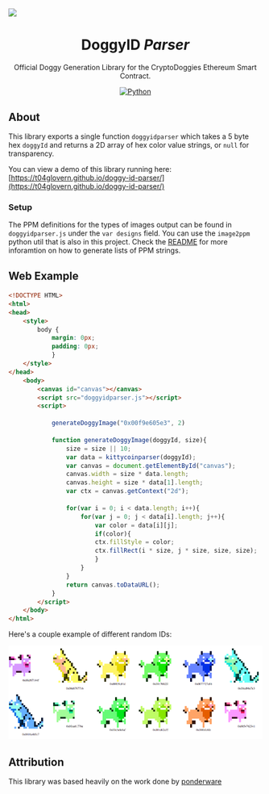<img src="https://raw.github.com/t04glover/doggy-id-parser/master/img/project-banner.png" data-canonical-src="https://raw.github.com/t04glover/doggy-id-parser/master/img/project-banner.png" align="center"/>

<div align = "center">
    <h1>DoggyID <em>Parser</em></h1>
    <p>Official Doggy Generation Library for the CryptoDoggies Ethereum Smart Contract.</p>
    <a href="https://www.python.org/" target="_blank"><img src="https://img.shields.io/badge/Python-3.6.4-blue.svg" alt="Python"></a>
</div>

## About

This library exports a single function `doggyidparser` which takes a 5 byte hex `doggyId` and returns a 2D array of hex color value strings, or `null` for transparency.

You can view a demo of this library running here: [https://t04glovern.github.io/doggy-id-parser/](https://t04glovern.github.io/doggy-id-parser/)

### Setup

The PPM definitions for the types of images output can be found in `doggyidparser.js` under the `var designs` field. You can use the `image2ppm` python util that is also in this project. Check the [README](/image2ppm/README.md) for more inforamtion on how to generate lists of PPM strings.

## Web Example

```html
<!DOCTYPE HTML>
<html>
<head>
    <style>
        body {
            margin: 0px;
            padding: 0px;
            }
    </style>
</head>
    <body>
        <canvas id="canvas"></canvas>
        <script src="doggyidparser.js"></script>
        <script>

            generateDoggyImage("0x00f9e605e3", 2)

            function generateDoggyImage(doggyId, size){
                size = size || 10;
                var data = kittycoinparser(doggyId);
                var canvas = document.getElementById("canvas");
                canvas.width = size * data.length;
                canvas.height = size * data[1].length;
                var ctx = canvas.getContext("2d");

                for(var i = 0; i < data.length; i++){
                    for(var j = 0; j < data[i].length; j++){
                        var color = data[i][j];
                        if(color){
                        ctx.fillStyle = color;
                        ctx.fillRect(i * size, j * size, size, size);
                        }
                    }
                }
                return canvas.toDataURL();
            }
        </script>
    </body>
</html>
```

Here's a couple example of different random IDs:

![0x00f9e605e3](/img/example-pic.png)

## Attribution

This library was based heavily on the work done by [ponderware](https://github.com/ponderware/mooncatparser)
